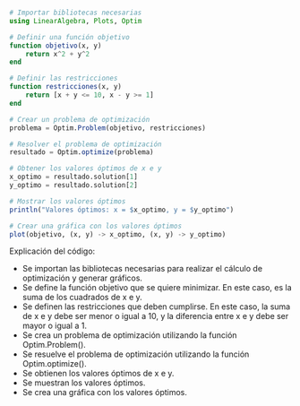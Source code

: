 ```julia

# Importar bibliotecas necesarias
using LinearAlgebra, Plots, Optim

# Definir una función objetivo
function objetivo(x, y)
    return x^2 + y^2
end

# Definir las restricciones
function restricciones(x, y)
    return [x + y <= 10, x - y >= 1]
end

# Crear un problema de optimización
problema = Optim.Problem(objetivo, restricciones)

# Resolver el problema de optimización
resultado = Optim.optimize(problema)

# Obtener los valores óptimos de x e y
x_optimo = resultado.solution[1]
y_optimo = resultado.solution[2]

# Mostrar los valores óptimos
println("Valores óptimos: x = $x_optimo, y = $y_optimo")

# Crear una gráfica con los valores óptimos
plot(objetivo, (x, y) -> x_optimo, (x, y) -> y_optimo)

```

Explicación del código:

* Se importan las bibliotecas necesarias para realizar el cálculo de optimización y generar gráficos.
* Se define la función objetivo que se quiere minimizar. En este caso, es la suma de los cuadrados de x e y.
* Se definen las restricciones que deben cumplirse. En este caso, la suma de x e y debe ser menor o igual a 10, y la diferencia entre x e y debe ser mayor o igual a 1.
* Se crea un problema de optimización utilizando la función Optim.Problem().
* Se resuelve el problema de optimización utilizando la función Optim.optimize().
* Se obtienen los valores óptimos de x e y.
* Se muestran los valores óptimos.
* Se crea una gráfica con los valores óptimos.